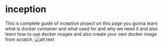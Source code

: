 # inception
This is complete guide of inception project on this page you gonna learn what is docker container and what used for and why we need it and also learn how to use docker images and also create your own docker image from scratch.
![alt text](https://www.ondat.io/hubfs/Docker.png)

